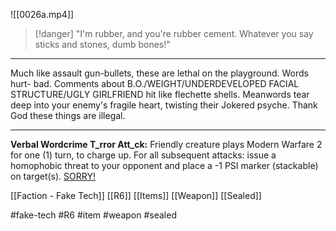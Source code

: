 ![[0026a.mp4]]

> [!danger] 
> "I'm rubber, and you're rubber cement. Whatever you say sticks and stones, dumb bones!" 

***
Much like assault gun-bullets, these are lethal on the playground. Words hurt- bad. Comments about B.O./WEIGHT/UNDERDEVELOPED FACIAL STRUCTURE/UGLY GIRLFRIEND hit like flechette shells. Meanwords tear deep into your enemy's fragile heart, twisting their Jokered psyche. Thank God these things are illegal.
***

**Verbal Wordcrime T_rror Att_ck:** Friendly creature plays Modern Warfare 2 for one (1) turn, to charge up. For all subsequent attacks: issue a homophobic threat to your opponent and place a -1 PSI marker (stackable) on target(s). <u>SORRY!</u>

[[Faction - Fake Tech]]
[[R6]]
[[Items]]
[[Weapon]]
[[Sealed]]

#fake-tech #R6 #item #weapon #sealed
